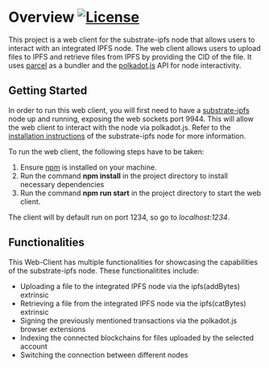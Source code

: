 # Overview [![License](https://img.shields.io/badge/License-Apache_2.0-blue.svg)](https://opensource.org/licenses/Apache-2.0)

This project is a web client for the substrate-ipfs node that allows users to interact with an integrated IPFS node. The web client allows users to upload files to IPFS and retrieve files from IPFS by providing the CID of the file. It uses [parcel](https://parceljs.org/) as a bundler and the [polkadot.js](https://polkadot.js.org/docs/) API for node interactivity.

## Getting Started 

In order to run this web client, you will first need to have a [substrate-ipfs](https://github.com/TDSoftware/substrate-ipfs) node up and running, exposing the web sockets port 9944.
This will allow the web client to interact with the node via polkadot.js. Refer to the [installation instructions](https://github.com/TDSoftware/substrate-ipfs/blob/master/README.md) of the substrate-ipfs node for more information.

To run the web client, the following steps have to be taken: 

1. Ensure [npm](https://www.npmjs.com/) is installed on your machine.
2. Run the command **npm install** in the project directory to install necessary dependencies
3. Run the command **npm run start** in the project directory to start the web client.

The client will by default run on port 1234, so go to *localhost:1234*.

## Functionalities

This Web-Client has multiple functionalities for showcasing the capabilities of the substrate-ipfs node. These functionalitites include: 

- Uploading a file to the integrated IPFS node via the ipfs(addBytes) extrinsic
- Retrieving a file from the integrated IPFS node via the ipfs(catBytes) extrinsic
- Signing the previously mentioned transactions via the polkadot.js browser extensions
- Indexing the connected blockchains for files uploaded by the selected account
- Switching the connection between different nodes

